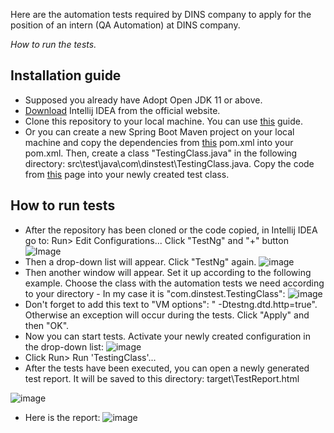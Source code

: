Here are the automation tests required by DINS company to apply for the position of an intern (QA Automation) at DINS company.

*How to run the tests.*

## Installation guide
 * Supposed you already have Adopt Open JDK 11 or above.
 * [Download](https://www.jetbrains.com/ru-ru/idea/download/#section=windows) Intellij IDEA from the official website.
 * Clone this repository to your local machine. You can use [this](https://www.youtube.com/watch?v=aBVOAnygcZw&ab_channel=IntelliJIDEAbyJetBrains) guide.
 * Or you can create a new Spring Boot Maven project on your local machine and copy the dependencies from [this](https://github.com/InalDJ/DINS-automation-test/blob/master/pom.xml) pom.xml into your pom.xml. Then, create a class "TestingClass.java" in the following directory: src\test\java\com\dinstest\TestingClass.java. Copy the code from [this](https://github.com/InalDJ/DINS-automation-test/blob/master/src/test/java/com/dinstest/TestingClass.java) page into your newly created test class.
 
 
 ## How to run tests
 * After the repository has been cloned or the code copied, in Intellij IDEA go to: Run> Edit Configurations...  Click "TestNg" and "+" button
 ![Image](https://user-images.githubusercontent.com/65347205/99298164-57321600-285a-11eb-9a5e-c29b6f99dd11.png)
 * Then a drop-down list will appear. Click "TestNg" again.
 ![image](https://user-images.githubusercontent.com/65347205/99299143-dc69fa80-285b-11eb-8e1e-43bdef026e8a.png)
 * Then another window will appear. Set it up according to the following example. Choose the class with the automation tests we need according to your directory - In my case it is "com.dinstest.TestingClass":
 ![image](https://user-images.githubusercontent.com/65347205/99299035-af1d4c80-285b-11eb-8072-96ed615ad1ab.png)
 * Don't forget to add this text to "VM options": " -Dtestng.dtd.http=true". Otherwise an exception will occur during the tests. Click "Apply" and then "OK".
 * Now you can start tests. Activate your newly created configuration in the drop-down list:
 ![image](https://user-images.githubusercontent.com/65347205/99299466-4da9ad80-285c-11eb-9463-43b54f0ba872.png)
 * Click Run> Run 'TestingClass'...
 * After the tests have been executed, you can open a newly generated test report. It will be saved to this directory: target\TestReport.html
 
![image](https://user-images.githubusercontent.com/65347205/99301323-d295c680-285e-11eb-989d-560842e04ef5.png)
 
 * Here is the report:
 ![image](https://user-images.githubusercontent.com/65347205/99299872-eb04e180-285c-11eb-8296-521191e72f68.png)
